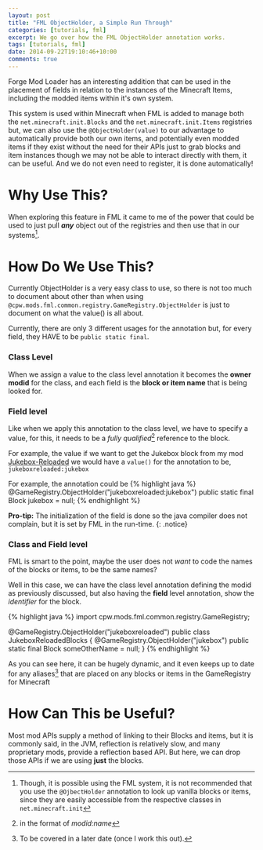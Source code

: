 ```yaml
---
layout: post
title: "FML ObjectHolder, a Simple Run Through"
categories: [tutorials, fml]
excerpt: We go over how the FML ObjectHolder annotation works.
tags: [tutorials, fml]
date: 2014-09-22T19:10:46+10:00
comments: true
---
```


Forge Mod Loader has an interesting addition that can be used in the placement of fields in relation to the instances of the Minecraft Items, including the modded items within it's own system.

This system is used within Minecraft when FML is added to manage both the ``net.minecraft.init.Blocks`` and the ``net.minecraft.init.Items`` registries but, we can also use the ``@ObjectHolder(value)`` to our advantage to automatically provide both our own items, and potentially even modded items if they exist without the need for their APIs just to grab blocks and item instances though we may not be able to interact directly with them, it can be useful. And we do not even need to register, it is done automatically!


Why Use This?
=============

When exploring this feature in FML it came to me of the power that could be used to just pull *__any__* object out of the registries and then use that in our systems[^minecraft].

How Do We Use This?
===================

Currently ObjectHolder is a very easy class to use, so there is not too much to document about other than when using ``@cpw.mods.fml.common.registry.GameRegistry.ObjectHolder`` is just to document on what the value() is all about. 

Currently, there are only 3 different usages for the annotation but, for every field, they HAVE to be ``public static final``.

### Class Level
When we assign a value to the class level annotation it becomes the __owner modid__ for the class, and each field is the __block or item name__ that is being looked for.

### Field level
Like when we apply this annotation to the class level, we have to specify a value, for this, it needs to be a *fully qualified*[^itemname] reference to the block.

For example, the value if we want to get the Jukebox block from my mod [Jukebox-Reloaded] we would have a ``value()`` for the annotation to be, ``jukeboxreloaded:jukebox``

For example, the annotation could be
{% highlight java %}
@GameRegistry.ObjectHolder("jukeboxreloaded:jukebox")
public static final Block jukebox = null;
{% endhighlight %}

__Pro-tip:__ The initialization of the field is done so the java compiler does not complain, but it is set by FML in the run-time.
{: .notice}

### Class and Field level

FML is smart to the point, maybe the user does not *want* to code the names of the blocks or items, to be the same names?

Well in this case, we can have the class level annotation defining the modid as previously discussed, but also having the __field__ level annotation, show the *identifier* for the block.

{% highlight java %}
import cpw.mods.fml.common.registry.GameRegistry;

@GameRegistry.ObjectHolder("jukeboxreloaded")
public class JukeboxReloadedBlocks {
	@GameRegistry.ObjectHolder("jukebox")
	public static final Block someOtherName = null;
}
{% endhighlight %}

As you can see here, it can be hugely dynamic, and it even keeps up to date for any aliases[^alias-tut] that are placed on any blocks or items in the GameRegistry for Minecraft

How Can This be Useful?
=======================

Most mod APIs supply a method of linking to their Blocks and items, but it is commonly said, in the JVM, reflection is relatively slow, and many proprietary mods, provide a reflection based API. But here, we can drop those APIs if we are using __just__ the blocks.

[^minecraft]: Though, it is possible using the FML system, it is not recommended that you use the ``@OjbectHolder`` annotation to look up vanilla blocks or items, since they are easily accessible from the respective classes in ``net.minecraft.init``
[^itemname]: in the format of *modid:name*
[^alias-tut]: To be covered in a later date (once I work this out).

[Jukebox-Reloaded]: /mods/Jukebox-Reloaded/
